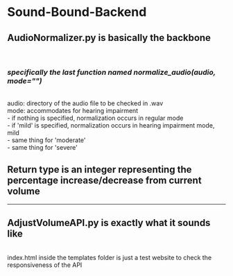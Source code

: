 # Sound-Bound-Backend
<h2>AudioNormalizer.py is basically the backbone</h2>
<br>
<h3><i>specifically the last function named normalize_audio(audio, mode="")</i></h3>
<br>
audio: directory of the audio file to be checked in .wav
<br>
mode: accommodates for hearing impairment<br>
  - if nothing is specified, normalization occurs in regular mode<br>
  - if 'mild' is specified, normalization occurs in hearing impairment mode, mild<br>
  - same thing for 'moderate'<br>
  - same thing for 'severe'<br>
<h2>Return type is an integer representing the percentage increase/decrease from current volume</h2>
<hr>
<h2>AdjustVolumeAPI.py is exactly what it sounds like</h2>
<br>
index.html inside the templates folder is just a test website to check the responsiveness of the API
